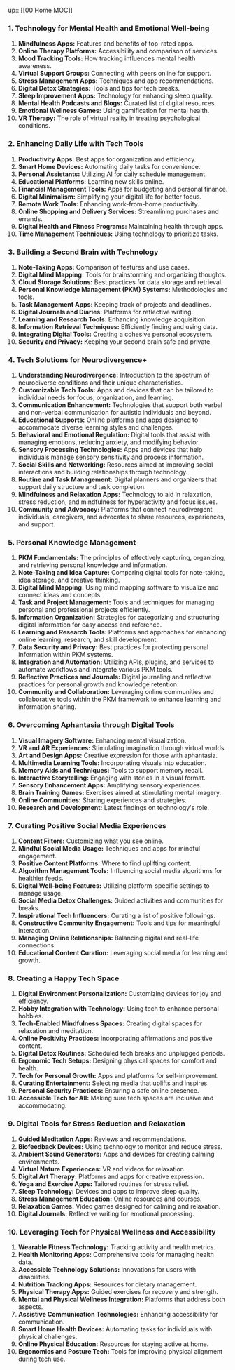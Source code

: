 up:: [[00 Home MOC]]

### 1. **Technology for Mental Health and Emotional Well-being**
1. **Mindfulness Apps:** Features and benefits of top-rated apps.
2. **Online Therapy Platforms:** Accessibility and comparison of services.
3. **Mood Tracking Tools:** How tracking influences mental health awareness.
4. **Virtual Support Groups:** Connecting with peers online for support.
5. **Stress Management Apps:** Techniques and app recommendations.
6. **Digital Detox Strategies:** Tools and tips for tech breaks.
7. **Sleep Improvement Apps:** Technology for enhancing sleep quality.
8. **Mental Health Podcasts and Blogs:** Curated list of digital resources.
9. **Emotional Wellness Games:** Using gamification for mental health.
10. **VR Therapy:** The role of virtual reality in treating psychological conditions.

### 2. **Enhancing Daily Life with Tech Tools**
1. **Productivity Apps:** Best apps for organization and efficiency.
2. **Smart Home Devices:** Automating daily tasks for convenience.
3. **Personal Assistants:** Utilizing AI for daily schedule management.
4. **Educational Platforms:** Learning new skills online.
5. **Financial Management Tools:** Apps for budgeting and personal finance.
6. **Digital Minimalism:** Simplifying your digital life for better focus.
7. **Remote Work Tools:** Enhancing work-from-home productivity.
8. **Online Shopping and Delivery Services:** Streamlining purchases and errands.
9. **Digital Health and Fitness Programs:** Maintaining health through apps.
10. **Time Management Techniques:** Using technology to prioritize tasks.

### 3. **Building a Second Brain with Technology**
1. **Note-Taking Apps:** Comparison of features and use cases.
2. **Digital Mind Mapping:** Tools for brainstorming and organizing thoughts.
3. **Cloud Storage Solutions:** Best practices for data storage and retrieval.
4. **Personal Knowledge Management (PKM) Systems:** Methodologies and tools.
5. **Task Management Apps:** Keeping track of projects and deadlines.
6. **Digital Journals and Diaries:** Platforms for reflective writing.
7. **Learning and Research Tools:** Enhancing knowledge acquisition.
8. **Information Retrieval Techniques:** Efficiently finding and using data.
9. **Integrating Digital Tools:** Creating a cohesive personal ecosystem.
10. **Security and Privacy:** Keeping your second brain safe and private.

### 4. **Tech Solutions for Neurodivergence+**
1. **Understanding Neurodivergence:** Introduction to the spectrum of neurodiverse conditions and their unique characteristics.
2. **Customizable Tech Tools:** Apps and devices that can be tailored to individual needs for focus, organization, and learning.
3. **Communication Enhancement:** Technologies that support both verbal and non-verbal communication for autistic individuals and beyond.
4. **Educational Supports:** Online platforms and apps designed to accommodate diverse learning styles and challenges.
5. **Behavioral and Emotional Regulation:** Digital tools that assist with managing emotions, reducing anxiety, and modifying behavior.
6. **Sensory Processing Technologies:** Apps and devices that help individuals manage sensory sensitivity and process information.
7. **Social Skills and Networking:** Resources aimed at improving social interactions and building relationships through technology.
8. **Routine and Task Management:** Digital planners and organizers that support daily structure and task completion.
9. **Mindfulness and Relaxation Apps:** Technology to aid in relaxation, stress reduction, and mindfulness for hyperactivity and focus issues.
10. **Community and Advocacy:** Platforms that connect neurodivergent individuals, caregivers, and advocates to share resources, experiences, and support.

### 5. **Personal Knowledge Management**
1. **PKM Fundamentals:** The principles of effectively capturing, organizing, and retrieving personal knowledge and information.
2. **Note-Taking and Idea Capture:** Comparing digital tools for note-taking, idea storage, and creative thinking.
3. **Digital Mind Mapping:** Using mind mapping software to visualize and connect ideas and concepts.
4. **Task and Project Management:** Tools and techniques for managing personal and professional projects efficiently.
5. **Information Organization:** Strategies for categorizing and structuring digital information for easy access and reference.
6. **Learning and Research Tools:** Platforms and approaches for enhancing online learning, research, and skill development.
7. **Data Security and Privacy:** Best practices for protecting personal information within PKM systems.
8. **Integration and Automation:** Utilizing APIs, plugins, and services to automate workflows and integrate various PKM tools.
9. **Reflective Practices and Journals:** Digital journaling and reflective practices for personal growth and knowledge retention.
10. **Community and Collaboration:** Leveraging online communities and collaborative tools within the PKM framework to enhance learning and information sharing.

### 6. **Overcoming Aphantasia through Digital Tools**
1. **Visual Imagery Software:** Enhancing mental visualization.
2. **VR and AR Experiences:** Stimulating imagination through virtual worlds.
3. **Art and Design Apps:** Creative expression for those with aphantasia.
4. **Multimedia Learning Tools:** Incorporating visuals into education.
5. **Memory Aids and Techniques:** Tools to support memory recall.
6. **Interactive Storytelling:** Engaging with stories in a visual format.
7. **Sensory Enhancement Apps:** Amplifying sensory experiences.
8. **Brain Training Games:** Exercises aimed at stimulating mental imagery.
9. **Online Communities:** Sharing experiences and strategies.
10. **Research and Development:** Latest findings on technology's role.

### 7. **Curating Positive Social Media Experiences**
1. **Content Filters:** Customizing what you see online.
2. **Mindful Social Media Usage:** Techniques and apps for mindful engagement.
3. **Positive Content Platforms:** Where to find uplifting content.
4. **Algorithm Management Tools:** Influencing social media algorithms for healthier feeds.
5. **Digital Well-being Features:** Utilizing platform-specific settings to manage usage.
6. **Social Media Detox Challenges:** Guided activities and communities for breaks.
7. **Inspirational Tech Influencers:** Curating a list of positive followings.
8. **Constructive Community Engagement:** Tools and tips for meaningful interaction.
9. **Managing Online Relationships:** Balancing digital and real-life connections.
10. **Educational Content Curation:** Leveraging social media for learning and growth.

### 8. **Creating a Happy Tech Space**

1. **Digital Environment Personalization:** Customizing devices for joy and efficiency.
2. **Hobby Integration with Technology:** Using tech to enhance personal hobbies.
3. **Tech-Enabled Mindfulness Spaces:** Creating digital spaces for relaxation and meditation.
4. **Online Positivity Practices:** Incorporating affirmations and positive content.
5. **Digital Detox Routines:** Scheduled tech breaks and unplugged periods.
6. **Ergonomic Tech Setups:** Designing physical spaces for comfort and health.
7. **Tech for Personal Growth:** Apps and platforms for self-improvement.
8. **Curating Entertainment:** Selecting media that uplifts and inspires.
9. **Personal Security Practices:** Ensuring a safe online presence.
10. **Accessible Tech for All:** Making sure tech spaces are inclusive and accommodating.

### 9. **Digital Tools for Stress Reduction and Relaxation**

1. **Guided Meditation Apps:** Reviews and recommendations.
2. **Biofeedback Devices:** Using technology to monitor and reduce stress.
3. **Ambient Sound Generators:** Apps and devices for creating calming environments.
4. **Virtual Nature Experiences:** VR and videos for relaxation.
5. **Digital Art Therapy:** Platforms and apps for creative expression.
6. **Yoga and Exercise Apps:** Tailored routines for stress relief.
7. **Sleep Technology:** Devices and apps to improve sleep quality.
8. **Stress Management Education:** Online resources and courses.
9. **Relaxation Games:** Video games designed for calming and relaxation.
10. **Digital Journals:** Reflective writing for emotional processing.

### 10. **Leveraging Tech for Physical Wellness and Accessibility**

1. **Wearable Fitness Technology:** Tracking activity and health metrics.
2. **Health Monitoring Apps:** Comprehensive tools for managing health data.
3. **Accessible Technology Solutions:** Innovations for users with disabilities.
4. **Nutrition Tracking Apps:** Resources for dietary management.
5. **Physical Therapy Apps:** Guided exercises for recovery and strength.
6. **Mental and Physical Wellness Integration:** Platforms that address both aspects.
7. **Assistive Communication Technologies:** Enhancing accessibility for communication.
8. **Smart Home Health Devices:** Automating tasks for individuals with physical challenges.
9. **Online Physical Education:** Resources for staying active at home.
10. **Ergonomics and Posture Tech:** Tools for improving physical alignment during tech use.
